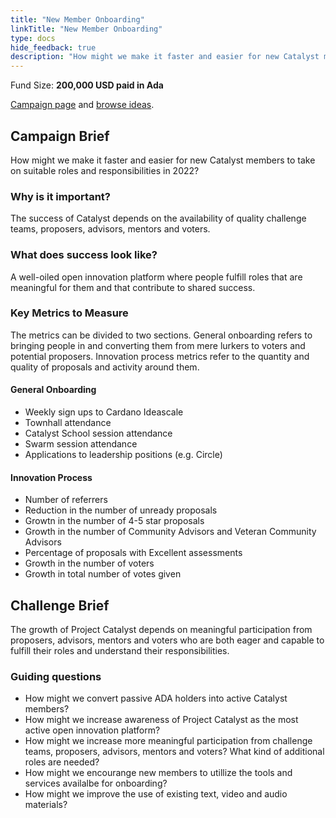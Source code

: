 ```yaml
---
title: "New Member Onboarding"
linkTitle: "New Member Onboarding"
type: docs
hide_feedback: true
description: "How might we make it faster and easier for new Catalyst members to take on suitable roles and responsibilities in 2022?"
---
```

Fund Size: **200,000 USD paid in Ada**

[Campaign page](https://cardano.ideascale.com/c/idea/382639) and [browse ideas]().

## Campaign Brief
How might we make it faster and easier for new Catalyst members to take on suitable roles and responsibilities in 2022?
### Why is it important?
The success of Catalyst depends on the availability of quality challenge teams, proposers, advisors, mentors and voters.
### What does success look like?
A well-oiled open innovation platform where people fulfill roles that are meaningful for them and that contribute to shared success.

### Key Metrics to Measure
The metrics can be divided to two sections. General onboarding refers to bringing people in and converting them from mere lurkers to voters and potential proposers. Innovation process metrics refer to the quantity and quality of proposals and activity around them.

#### General Onboarding
- Weekly sign ups to Cardano Ideascale 
- Townhall attendance
- Catalyst School session attendance
- Swarm session attendance
- Applications to leadership positions (e.g. Circle)

#### Innovation Process
- Number of referrers
- Reduction in the number of unready proposals
- Growtn in the number of 4-5 star proposals
- Growth in the number of Community Advisors and Veteran Community Advisors
- Percentage of proposals with Excellent assessments
- Growth in the number of voters 
- Growth in total number of votes given

## Challenge Brief
The growth of Project Catalyst depends on meaningful participation from proposers, advisors, mentors and voters who are both eager and capable to fulfill their roles and understand their responsibilities.

### Guiding questions
- How might we convert passive ADA holders into active Catalyst members?
- How might we increase awareness of Project Catalyst as the most active open innovation platform?
- How might we increase more meaningful participation from challenge teams, proposers, advisors, mentors and voters? What kind of additional roles are needed?
- How might we encourange new members to utillize the tools and services availalbe for onboarding?
- How might we improve the use of existing text, video and audio materials?